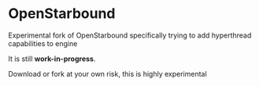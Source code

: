 # OpenStarbound

Experimental fork of OpenStarbound specifically trying to add hyperthread capabilities to engine

It is still **work-in-progress**.

Download or fork at your own risk, this is highly experimental

